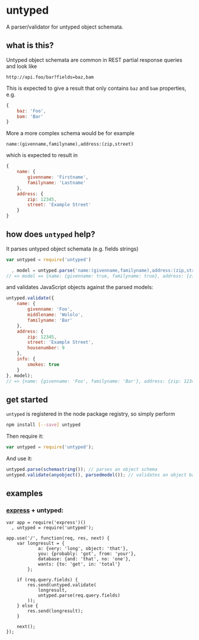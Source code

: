 # untyped

A parser/validator for untyped object schemata.

## what is this?

Untyped object schemata are common in REST partial response queries and look like

```
http://api.foo/bar?fields=baz,bam
```

This is expected to give a result that only contains `baz` and `bam` properties, e.g.

```javascript
{
    baz: 'Foo',
    bam: 'Bar'
}
```

More a more complex schema would be for example

```
name:(givenname,familyname),address:(zip,street)
```

which is expected to result in

```javascript
{
    name: {
        givenname: 'Firstname',
        familyname: 'Lastname'
    },
    address: {
        zip: 12345,
        street: 'Example Street'
    }
}
```

## how does `untyped` help?

It parses untyped object schemata (e.g. fields strings)

```javascript
var untyped = require('untyped')

  , model = untyped.parse('name:(givenname,familyname),address:(zip,street)')
// => model == {name: {givenname: true, familyname: true}, address: {zip: true, street: true}}
```

and validates JavaScript objects against the parsed models:

```javascript
untyped.validate({
    name: {
        givenname: 'Foo',
        middlename: 'Wololo',
        familyname: 'Bar'
    },
    address: {
        zip: 12345,
        street: 'Example Street',
        housenumber: 9
    },
    info: {
        smokes: true
    }
}, model);
// => {name: {givenname: 'Foo', familyname: 'Bar'}, address: {zip: 12345, street: 'Example Street'}}
```

## get started

`untyped` is registered in the node package registry, so simply perform

```bash
npm install [--save] untyped
```

Then require it:

```javascript
var untyped = require('untyped');
```

And use it:

```javascript
untyped.parse(schemastring()); // parses an object schema
untyped.validate(anyobject(), parsedmodel()); // validates an object based on the parsed string
```

## examples

### [express](http://expressjs.com) + untyped:

```
var app = require('express')()
  , untyped = require('untyped');

app.use('/', function(req, res, next) {
    var longresult = {
            a: {very: 'long', object: 'that'},
            you: {probably: 'got', from: 'your'},
            database: {and: 'that', no: 'one'},
            wants: {to: 'get', in: 'total'}
        };

    if (req.query.fields) {
        res.send(untyped.validate(
            longresult,
            untyped.parse(req.query.fields)
        ));
    } else {
        res.send(longresult);
    }
    
    next();
});
```